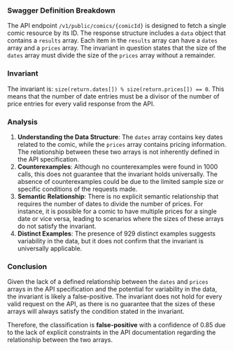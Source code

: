 ### Swagger Definition Breakdown
The API endpoint `/v1/public/comics/{comicId}` is designed to fetch a single comic resource by its ID. The response structure includes a `data` object that contains a `results` array. Each item in the `results` array can have a `dates` array and a `prices` array. The invariant in question states that the size of the `dates` array must divide the size of the `prices` array without a remainder.

### Invariant
The invariant is: `size(return.dates[]) % size(return.prices[]) == 0`. This means that the number of date entries must be a divisor of the number of price entries for every valid response from the API.

### Analysis
1. **Understanding the Data Structure**: The `dates` array contains key dates related to the comic, while the `prices` array contains pricing information. The relationship between these two arrays is not inherently defined in the API specification. 
2. **Counterexamples**: Although no counterexamples were found in 1000 calls, this does not guarantee that the invariant holds universally. The absence of counterexamples could be due to the limited sample size or specific conditions of the requests made. 
3. **Semantic Relationship**: There is no explicit semantic relationship that requires the number of dates to divide the number of prices. For instance, it is possible for a comic to have multiple prices for a single date or vice versa, leading to scenarios where the sizes of these arrays do not satisfy the invariant.
4. **Distinct Examples**: The presence of 929 distinct examples suggests variability in the data, but it does not confirm that the invariant is universally applicable. 

### Conclusion
Given the lack of a defined relationship between the `dates` and `prices` arrays in the API specification and the potential for variability in the data, the invariant is likely a false-positive. The invariant does not hold for every valid request on the API, as there is no guarantee that the sizes of these arrays will always satisfy the condition stated in the invariant. 

Therefore, the classification is **false-positive** with a confidence of 0.85 due to the lack of explicit constraints in the API documentation regarding the relationship between the two arrays.

